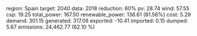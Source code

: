 region: Spain
target: 2040
data: 2018
reduction: 60%
pv: 28.74
wind: 57.55
csp: 19.25
total_power: 167.50
renewable_power: 136.61 (81.56%)
cost: 5.29
demand: 301.15
generated: 317.08
exported: -10.41
imported: 0.15
dumped: 5.67
emissions: 24,462.77 (62.10 %)
